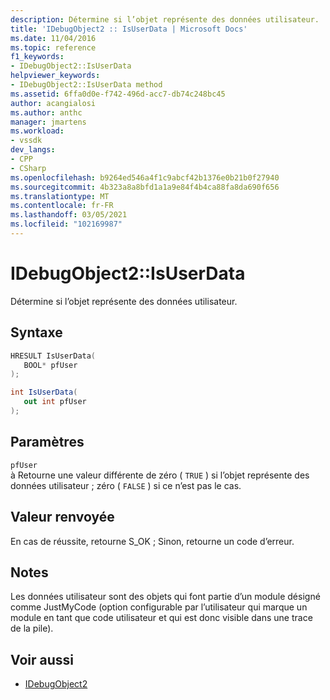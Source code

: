 ```yaml
---
description: Détermine si l’objet représente des données utilisateur.
title: 'IDebugObject2 :: IsUserData | Microsoft Docs'
ms.date: 11/04/2016
ms.topic: reference
f1_keywords:
- IDebugObject2::IsUserData
helpviewer_keywords:
- IDebugObject2::IsUserData method
ms.assetid: 6ffa0d0e-f742-496d-acc7-db74c248bc45
author: acangialosi
ms.author: anthc
manager: jmartens
ms.workload:
- vssdk
dev_langs:
- CPP
- CSharp
ms.openlocfilehash: b9264ed546a4f1c9abcf42b1376e0b21b0f27940
ms.sourcegitcommit: 4b323a8a8bfd1a1a9e84f4b4ca88fa8da690f656
ms.translationtype: MT
ms.contentlocale: fr-FR
ms.lasthandoff: 03/05/2021
ms.locfileid: "102169987"
---
```

# <a name="idebugobject2isuserdata"></a>IDebugObject2::IsUserData
Détermine si l’objet représente des données utilisateur.

## <a name="syntax"></a>Syntaxe

```cpp
HRESULT IsUserData(
   BOOL* pfUser
);
```

```csharp
int IsUserData(
   out int pfUser
);
```

## <a name="parameters"></a>Paramètres
`pfUser`\
à Retourne une valeur différente de zéro ( `TRUE` ) si l’objet représente des données utilisateur ; zéro ( `FALSE` ) si ce n’est pas le cas.

## <a name="return-value"></a>Valeur renvoyée
 En cas de réussite, retourne S_OK ; Sinon, retourne un code d’erreur.

## <a name="remarks"></a>Notes
 Les données utilisateur sont des objets qui font partie d’un module désigné comme JustMyCode (option configurable par l’utilisateur qui marque un module en tant que code utilisateur et qui est donc visible dans une trace de la pile).

## <a name="see-also"></a>Voir aussi
- [IDebugObject2](../../../extensibility/debugger/reference/idebugobject2.md)
